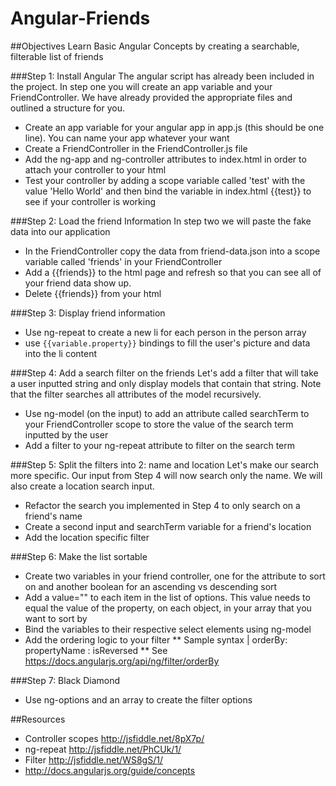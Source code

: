 Angular-Friends
==============


##Objectives
Learn Basic Angular Concepts by creating a searchable, filterable list of friends

###Step 1: Install Angular
The angular script has already been included in the project.
In step one you will create an app variable and your FriendController. We have already provided the appropriate files and outlined a structure for you.
* Create an app variable for your angular app in app.js (this should be one line). You can name your app whatever your want
* Create a FriendController in the FriendController.js file
* Add the ng-app and ng-controller attributes to index.html in order to attach your controller to your html
* Test your controller by adding a scope variable called 'test' with the value 'Hello World' and then bind the variable in index.html {{test}} to see if your controller is working

###Step 2: Load the friend Information
In step two we will paste the fake data into our application
* In the FriendController copy the data from friend-data.json into a scope variable called 'friends' in your FriendController
* Add a {{friends}} to the html page and refresh so that you can see all of your friend data show up.
* Delete {{friends}} from your html

###Step 3: Display friend information
* Use ng-repeat to create a new li for each person in the person array
* use `{{variable.property}}` bindings to fill the user's picture and data into the li content

###Step 4: Add a search filter on the friends
Let's add a filter that will take a user inputted string and only display models that contain that string.
Note that the filter searches all attributes of the model recursively.
* Use ng-model (on the input) to add an attribute called searchTerm to your FriendController scope to store the value of the search term inputted by the user
* Add a filter to your ng-repeat attribute to filter on the search term

###Step 5: Split the filters into 2: name and location
Let's make our search more specific. Our input from Step 4 will now search only the name.
We will also create a location search input.
* Refactor the search you implemented in Step 4 to only search on a friend's name
* Create a second input and searchTerm variable for a friend's location
* Add the location specific filter

###Step 6: Make the list sortable
* Create two variables in your friend controller, one for the attribute to sort on and another boolean for an ascending vs descending sort
* Add a value="" to each item in the list of options. This value needs to equal the value of the property, on each object, in your array that you want to sort by
* Bind the variables to their respective select elements using ng-model
* Add the ordering logic to your filter
** Sample syntax      | orderBy: propertyName : isReversed
** See https://docs.angularjs.org/api/ng/filter/orderBy

###Step 7: Black Diamond
* Use ng-options and an array to create the filter options

##Resources
* Controller scopes http://jsfiddle.net/8pX7p/
* ng-repeat http://jsfiddle.net/PhCUk/1/
* Filter http://jsfiddle.net/WS8gS/1/
* http://docs.angularjs.org/guide/concepts
